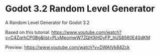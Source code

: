# Godot 3.2 Random Level Generator
 A Random Level Generator for Godot 3.2

Based on this tutorial:
https://www.youtube.com/watch?v=C4ZqrhCP0Bg&list=PLvMpomwW7ZQH3jHDyFP_hUS8560E4SdKM

Preview:
https://www.youtube.com/watch?v=DWAIVk84Zck
